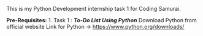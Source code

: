 This is my Python Development internship task 1 for Coding Samurai.

**Pre-Requisites:**
	1. Task 1 : **_To-Do List Using Python_**
		Download Python from official website
		Link for Python -> https://www.python.org/downloads/
